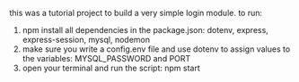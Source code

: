 this was a tutorial project to build a very simple login module.
to run:

1. npm install all dependencies in the package.json: dotenv, express, express-session, mysql, nodemon
2. make sure you write a config.env file and use dotenv to assign values to the variables: MYSQL_PASSWORD and PORT
3. open your terminal and run the script: npm start
